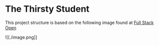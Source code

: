 # The Thirsty Student

This project structure is based on the following image found at [Full Stack Open](https://fullstackopen.com/en/part4/structure_of_backend_application_introduction_to_testing)

![[./image.png]]
